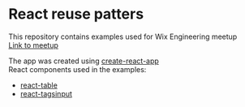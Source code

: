 # React reuse patters        

This repository contains examples used for Wix Engineering meetup       
[Link to meetup](https://www.meetup.com/at-wix/events/244861816/)


The app was created using [create-react-app](https://github.com/facebookincubator/create-react-app)          
React components used in the examples:           
* [react-table](https://github.com/react-tools/react-table)       
* [react-tagsinput](https://github.com/olahol/react-tagsinput)
